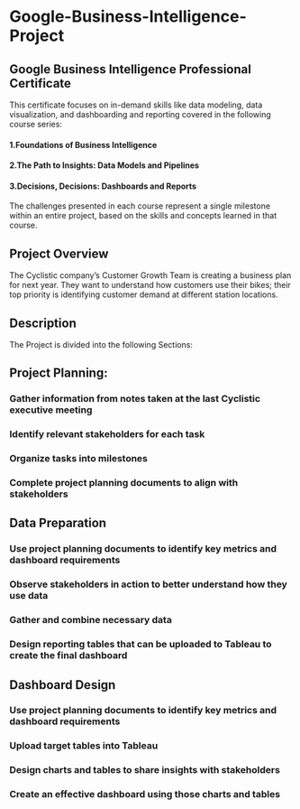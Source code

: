 # Google-Business-Intelligence-Project

## Google Business Intelligence Professional Certificate
This certificate focuses on in-demand skills like data modeling, data visualization, and dashboarding and reporting covered in the following course series:

#### 1.Foundations of Business Intelligence
#### 2.The Path to Insights: Data Models and Pipelines
#### 3.Decisions, Decisions: Dashboards and Reports

The challenges presented in each course represent a single milestone within an entire project, based on the skills and concepts learned in that course.

## Project Overview
The Cyclistic company’s Customer Growth Team is creating a business plan for next year. They want to understand how customers use their bikes; their top priority is identifying customer demand at different station locations.

## Description
The Project is divided into the following Sections:

## Project Planning:

### Gather information from notes taken at the last Cyclistic executive meeting
### Identify relevant stakeholders for each task
### Organize tasks into milestones
### Complete project planning documents to align with stakeholders

## Data Preparation

### Use project planning documents to identify key metrics and dashboard requirements
### Observe stakeholders in action to better understand how they use data
### Gather and combine necessary data
### Design reporting tables that can be uploaded to Tableau to create the final dashboard

## Dashboard Design

### Use project planning documents to identify key metrics and dashboard requirements
### Upload target tables into Tableau
### Design charts and tables to share insights with stakeholders
### Create an effective dashboard using those charts and tables
